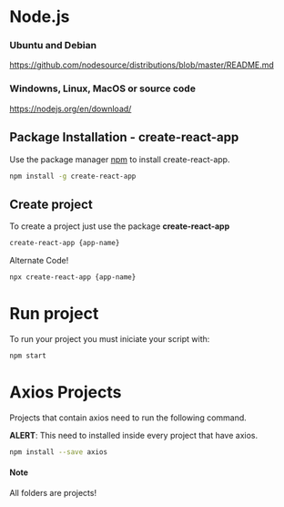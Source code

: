 # Node.js
### Ubuntu and Debian

https://github.com/nodesource/distributions/blob/master/README.md  

### Windowns, Linux, MacOS or source code

https://nodejs.org/en/download/
      
## Package Installation - create-react-app 

Use the package manager [npm](https://docs.npmjs.com/cli/v6/commands/npm) to install create-react-app.

```bash
npm install -g create-react-app
```


## Create project

To create a project just use the package **create-react-app**
```bash
create-react-app {app-name}
```

Alternate Code!
```bash
npx create-react-app {app-name}
```

# Run project

To run your project you must iniciate your script with:
```bash
npm start
```

# Axios Projects
Projects that contain axios need to run the following command.

**ALERT**: This need to installed inside every project that have axios.
```bash
npm install --save axios
```


#### Note
All folders are projects! 
